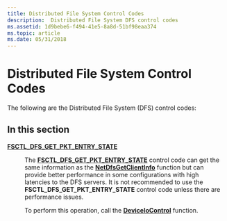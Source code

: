 ```yaml
---
title: Distributed File System Control Codes
description:  Distributed File System DFS control codes
ms.assetid: 1d9bebe6-f494-41e5-8a8d-51bf98eaa374
ms.topic: article
ms.date: 05/31/2018
---
```


# Distributed File System Control Codes

The following are the Distributed File System (DFS) control codes:

## In this section

<dl> <dt>

[**FSCTL_DFS_GET_PKT_ENTRY_STATE**](fsctl-dfs-get-pkt-entry-state.md)
</dt> <dd>

The [**FSCTL_DFS_GET_PKT_ENTRY_STATE**](fsctl-dfs-get-pkt-entry-state.md) control code can get the same information as the [**NetDfsGetClientInfo**](/windows/desktop/api/lmdfs/nf-lmdfs-netdfsgetclientinfo) function but can provide better performance in some configurations with high latencies to the DFS servers. It is not recommended to use the **FSCTL_DFS_GET_PKT_ENTRY_STATE** control code unless there are performance issues.

To perform this operation, call the [**DeviceIoControl**](https://docs.microsoft.com/en-us/windows/desktop/api/ioapiset/nf-ioapiset-deviceiocontrol) function.

</dd> </dl>